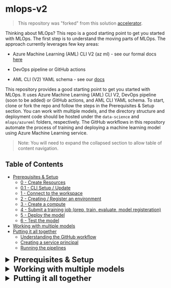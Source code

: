 # mlops-v2

> This repository was "forked" from this solution [accelerator](https://github.com/Azure/mlops-v2).

Thinking about MLOps? This repo is a good starting point to get you started with MLOps. The first step is to understand the moving parts of MLOps.
The approach currently leverages few key areas:

- Azure Machine Learning (AML) CLI V2 (az ml) - see our formal docs [here](https://learn.microsoft.com/azure/machine-learning/how-to-configure-cli?tabs=public)

- DevOps pipeline or GitHub actions

- AML CLI (V2) YAML schema - see our [docs](https://learn.microsoft.com/azure/machine-learning/reference-yaml-overview)

This repository provides a good starting point to get you started with MLOps. It uses Azure Machine Learning (AML) CLI V2, DevOps pipeline (soon to be added) or GitHub actions, and AML CLI YAML schema. To start, clone or fork the repo and follow the steps in the Prerequisites & Setup section. You can work with multiple models, and the directory structure and deployment code should be hosted under the `data-science` and `mlops/azureml` folders, respectively. The GitHub workflows in this repository automate the process of training and deploying a machine learning model using Azure Machine Learning service.

> Note: You will need to expand the collapsed section to allow table of content navigation.

## Table of Contents


- [Prerequisites & Setup](#prerequisites--setup)
   - [0 - Create Resources](#0---create-resources)
   - [0.1 - CLI Setup / Update](#01---cli-setup--update)
   - [1 - Connect to the workspace](#1---connect-to-the-workspace)
   - [2 - Creating / Register an environment](#2---creating--register-an-environment)
   - [3 - Create a compute](#3---create-a-compute)
   - [4 - Submit a training job (prep, train, evaluate, model registeration)](#4---submit-a-training-job-prep-train-evaluate-model-registeration)
   - [5 - Deploy the model](#5---deploy-the-model)
   - [6 - Test the model](#6---test-the-model)
- [Working with multiple models](#working-with-multiple-models)
- [Putting it all together](#putting-it-all-together)
    - [Understanding the GitHub workflow](#understanding-the-github-workflow)
    - [Creating a service principal](#creating-a-service-principal)
    - [Running the pipelines](#running-the-pipelines)

<details id="prerequisites--setup">
<summary style="font-size: 24px; font-weight: bold;">Prerequisites & Setup</summary>


Cloning or forking this repo.

### 0 - Create Resources

The following command will create a resource group with all required resources. The resource group will be named `rg-amlv2-<prefix>-<postfix>` and the resources will be named `<prefix>-<postfix>-<env>-<resource>`.

Once the repo is cloned you can run the following command to create the resources, alternatively you could use existing azure machine learning workspace.


> this command needs to run from the infrastructure folder

```azurecli

az deployment sub create --name <deployment-name> --location <location-of-the-service> --template-file main.bicep --parameters prefix=ydamlv2 postfix=yd2023 env=dev

```

Note for later use the following values:

- resource_group: `<The resource group of aml>`

- workspace_name: `<Azure machine learning workspace name>`

### 0.1 - CLI Setup / Update

> Run the following commands from the main folder. It is recommended to keep your az extensions up to date.

```azurecli
set -e # fail on error
python -m pip install -U --force-reinstall pip pip install azure-cli==2.35
az version
az extension add -n ml -y
az extension update -n ml
az extension list

```

### 1 - Connect to the workspace

The following commands connects your current session to the aml workspace created in the previous step, you could connect to an existing workspace as well, provide the name and the resource group of the workspace. Ensure that you are connected to the correct subscription.

```azurecli

az login
az account set --subscription <subscription id>
az account show
```

```azurecli
az configure --defaults group=<resource group name> workspace=<workspace name>
```

### 2 - Creating / Register an environment

You could create either a docker based environment or a conda based environment.

Lets register an enviorment, run it from the main folder (docker)

```azurecli
az ml environment create --file mlops/azureml/train/train-env.yml

```

### 3 - Create a compute

Now lets create the compute (in case it was not created before) if the cluster is already created you can skip this step (it wont create a second one though)

You can find what compute is already created by running the following command:

```azurecli

az ml compute list
```

Run this to make sure the compute is created:

```azurecli
az ml compute create --name cpu-cluster  --type amlcompute  --size Standard_DS3_v2 --min-instances 0   --max-instances 4   --tier low_priority

```

### 4 - Submit a training job (prep, train, evaluate, model registeration)


Now lets run a training job, submiting the job and then opening the web ui to monitor it. (This would work on mac/linux)

```azurecli

run_id=$(az ml job create -f mlops/azureml/train/pipeline.yml --query name -o tsv)

az ml job show -n $run_id --web

```

For windows, you can use the following __powershell__ command:

```powershell

$run_id = az ml job create -f mlops/azureml/train/pipeline.yml --query name -o tsv  
az ml job show -Name $run_id --web  

```

### 5 - Deploy the model

So, we called a pipeline that perform few activities such as preprocessing, training and registering the model. Now the model is registered. The next step would be to deploy an online (not batch) model. We first create an endpoint. You should verify it does not exist before running the following command.

```azurecli

az ml online-endpoint create --name <your endpoint name> -f mlops/azureml/deploy/online/online-endpoint.yml

```

After the endpoint is created we can deploy the model to it.

```azurecli

az ml online-deployment create --name taxi-online-dp --endpoint <your endpoint name> -f mlops/azureml/deploy/online/online-deployment.yml

```

after deployment, we need to route the traffic to the new model.

```azurecli

az ml online-endpoint update --name taxi-online-sf2023dev --traffic "taxi-online-dp=100"
```

### 6 - Test the model

The scoring code is generated during the training of the model. __TBD: how to get the scoring code.__
lets test it

```cli

az ml online-endpoint invoke -n <your endpoint name> --deployment-name taxi-online-dp --request-file data/taxi-request.json
```

You could also test it directly from the web ui.

![web-ui-test](images/2023-03-22-09-20-32.png)

You could also test it using other platforms, like using the SDK or the rest api.$

In the  web ui, you can acquire the scoring uri and the api key.

![consume](images/2023-03-22-09-23-53.png)

Under the folder /tests you can use the `online.rest` file to test the endpoint. Just ensure to fill in the required `.env` file with the scoring endpoint and the api key.

```env

base_url=<URL of the online/batch end-point>
api_key=<API key>

```
</details>

<details id="working-with-multiple-models">
<summary style="font-size: 24px; font-weight: bold;">Working with multiple models</summary>


It is a common practice to have multiple models for different scenarios. Each of these models will have diffrent code, enviorment, compute, etc. In this section we will see how to work with multiple models.

### Directory structure

#### Model specific code

Your model code should be hosted under the ```data-science``` folder. The folder structure is as follows:

```bash
data-science/  
│  
├── models/  
│   ├── model1/  
│   │   ├── code/  
│   │   │   ├── train.py  
│   │   │   └── prep.py
│   │   │   └── evaluate.py
│   │   │   └── register.py 
│   │   ├── environment/  
│   │   │   └── model1_environment_conda.yml  
│   │   │   └── model1_environment_docker.yml  
│   │   └── README.md  
│   │  
│   ├── model2/  
│   │   ├── code/  
│   │   │   ├── train.py  
│   │   │   └── prep.py
│   │   │   └── evaluate.py
│   │   │   └── register.py 
│   │   ├── environment/  
│   │   │   └── model2_environment.yml  
│   │   └── README.md  
│   │  
│   └── ...  
│  
└── ...  
```

#### Model specific deployment

The deployment code should be hosted under the ```mlops/azureml``` folder. The folder structure is as follows:

```bash
mlops/
│
├── azureml/
│   ├── deploy/
│   │   ├── batch/
│   │   │   ├── model1_batch-deployment.yml
│   │   │   ├── model1_batch-endpoint.yml
│   │   │   ├── model2_batch-deployment.yml
│   │   │   ├── model2_batch-endpoint.yml
│   │   │   └── ...
│   │   │
│   │   ├── online/
│   │   │   ├── model1_online-deployment.yml
│   │   │   ├── model1_online-endpoint.yml
│   │   │   ├── model2_online-deployment.yml
│   │   │   ├── model2_online-endpoint.yml
│   │   │   └── ...
│   │   │
│   │   └── ...
│   │
│   ├── train/
│   │   ├── pipeline.yml
│   │
│   └── ...
│
└── ...
```
</details>


<details id="putting-it-all-together">
<summary style="font-size: 24px; font-weight: bold;">Putting it all together</summary>

We have discussed the required components to build a MLOps pipeline. In this section we will see how to put it all together. We will use the taxi model as an example. The use of GitHUb actions is optional. You can use any other CI/CD tool.

There are several alternatives to start a GitHub workflow, including: 
- Push event: A workflow can be triggered when a commit is pushed to a particular branch of a repository. 

- Pull request event: A workflow can be triggered when a pull request is opened, closed, or synchronized. 

- Scheduled event: A workflow can be triggered at a specific time or on a recurring schedule. 

- Repository dispatch event: A workflow can be triggered by an external event that is sent to the repository. 

- Webhook event: A workflow can be triggered by a custom webhook that is set up to listen for specific events. 

- External trigger: A workflow can be triggered by an external service, such as a continuous integration (CI) system or a deployment tool. 

These are some of the most common alternatives to start a GitHub workflow. Each of them can be configured to suit different use cases and requirements. 

GitHub, or any other CI/CD tool, will need to be authorized to access the Azure resources. This can be done by creating a service principal. The service principal will be used to authenticate the CI/CD tool to Azure. This identity will be used to create the Azure resources and to run the Azure ML pipelines. It will need to have a `contributor` role on the resource group or the subscription, depending if you want to use this identity to create the resource group or not.

### Understanding the GitHub workflow 


The GitHub workflows in this repositoryare designed to automate the process of:

- Training a machine learning model using Azure Machine Learning service.

- Online and bacth deployment of the model using Azure Machine Learning service.

These workflows are triggered by the "workflow_dispatch" event, which means that it can be manually triggered by the user. When a workflow is triggered, it asks the user to provide few inputs for example: the name of the resource group where the Azure resources are located, the name of the Azure Machine Learning workspace, and the name of the AML compute cluster to use for training the model.  

The workflow is divided into several jobs, each of which performs a specific task, the following are example of the training workflow: 

- The "register-environment" job registers the conda environment that is needed for training the model in the Azure Machine Learning workspace. This job checks out the repository and uses a custom action called "register-environment" to register the environment. The action takes three inputs: the environment file, the name of the resource group, and the name of the workspace. 

- The "create-compute" job creates an Azure Machine Learning compute cluster with the specified name, size, and node SKU. This job also checks out the repository and uses a custom action called "create-compute" to create the cluster. The action takes several inputs, including the name of the resource group, the name of the workspace, the name of the cluster, the cluster size, and the node SKU. 

- The "run-pipeline" job runs the machine learning pipeline that trains the model. This job checks out the repository and uses a custom action called "run-pipeline" to run the pipeline. The action takes several inputs, including the name of the resource group, the name of the workspace, the credentials needed to authenticate with Azure, and the location of the pipeline YAML file. 

Overall, workflows automates the process of training and deploying a machine learning model using Azure Machine Learning service, making it easier for data scientists to deploy their models quickly and efficiently.

### Creating a service principal

```azurecli
az login
az account set --subscription <your subscription id>
az ad sp create-for-rbac --name <your service principal name> --role contributor --scopes /subscriptions/<your subscription id> --sdk-auth
```

The above command will return a json object with the service principal credentials. You will need to store these credentials in a secure location. In this example we will use GitHub secrets.

There multiple blog posts and documentation on how to create a service principal. You can find more information [here](https://docs.microsoft.com/en-us/azure/active-directory/develop/howto-create-service-principal-portal).

Similarly, there are multiple documents, explaining how to create a GitHub secret. You can find more information [here](https://docs.github.com/en/actions/reference/encrypted-secrets).


### Running the pipelines

#### Preparing, Training, Model Registration

As explained previously, the first step include several inner steps, such as preparing data, training and validation and model registration.

The following diagram shows the steps involved in the training pipeline:

![pipeline run](/images/2023-04-19-09-58-24.png)

#### Online and Batch Deployment

As part of this repository, we have included a GitHub workflow that automates the process of deploying the model as a web service. Follow this document to better understand the key use cases for online and batch deployment. Please review this [document](https://learn.microsoft.com/en-us/azure/machine-learning/concept-endpoints?view=azureml-api-2) to better understand the key use cases for online and batch deployment.

</details>
